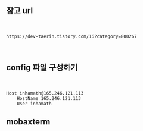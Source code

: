 ## 참고 url

<br>

```
https://dev-taerin.tistory.com/16?category=800267
```

<br>

## config 파일 구성하기

<br>

```
Host inhamath@165.246.121.113
    HostName 165.246.121.113
    User inhamath
```


## mobaxterm  